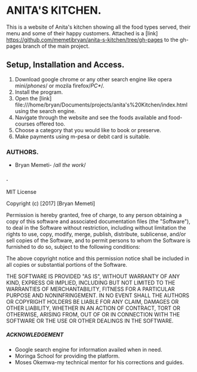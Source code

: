 # ANITA'S KITCHEN.

This is a website of Anita's kitchen showing all the food types served, their menu and some of their happy customers.
Attached is a [link] https://github.com/memetibryan/anita-s-kitchen/tree/gh-pages to the gh-pages branch of the main project.

## Setup, Installation and Access.

1) Download google chrome or any other search engine like opera mini/_phones_/ or mozila firefox/_PC*_/.
2) Install the program.
3) Open the [link] file:///home/bryan/Documents/projects/anita's%20Kitchen/index.html using the search engine.
4) Navigate through the website and see the foods available and food-courses offered too.
5) Choose a category that you would like to book or preserve.
6) Make payments using m-pesa or debit card is suitable.

### AUTHORS.

- Bryan Memeti- /_all the work_/

#### .

MIT License

Copyright (c) [2017] [Bryan Memeti]

Permission is hereby granted, free of charge, to any person obtaining a copy of this software and associated documentation files (the "Software"), to deal in the Software without restriction, including without limitation the rights to use, copy, modify, merge, publish, distribute, sublicense, and/or sell copies of the Software, and to permit persons to whom the Software is furnished to do so, subject to the following conditions:

The above copyright notice and this permission notice shall be included in all copies or substantial portions of the Software.

THE SOFTWARE IS PROVIDED "AS IS", WITHOUT WARRANTY OF ANY KIND, EXPRESS OR IMPLIED, INCLUDING BUT NOT LIMITED TO THE WARRANTIES OF MERCHANTABILITY, FITNESS FOR A PARTICULAR PURPOSE AND NONINFRINGEMENT. IN NO EVENT SHALL THE AUTHORS OR COPYRIGHT HOLDERS BE LIABLE FOR ANY CLAIM, DAMAGES OR OTHER LIABILITY, WHETHER IN AN ACTION OF CONTRACT, TORT OR OTHERWISE, ARISING FROM, OUT OF OR IN CONNECTION WITH THE SOFTWARE OR THE USE OR OTHER DEALINGS IN THE SOFTWARE.

##### ACKNOWLEDGEMENT

- Google search engine for information availed when in need.
- Moringa School for providing the platform.
- Moses Okemwa-my technical mentor for his corrections and guides.
